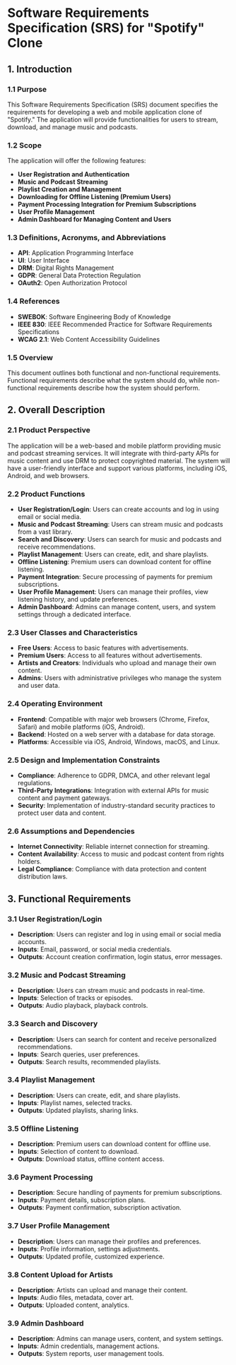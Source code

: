 # Software Requirements Specification (SRS) for "Spotify" Clone

## 1. Introduction

### 1.1 Purpose
This Software Requirements Specification (SRS) document specifies the requirements for developing a web and mobile application clone of "Spotify." The application will provide functionalities for users to stream, download, and manage music and podcasts.

### 1.2 Scope
The application will offer the following features:
- **User Registration and Authentication**
- **Music and Podcast Streaming**
- **Playlist Creation and Management**
- **Downloading for Offline Listening (Premium Users)**
- **Payment Processing Integration for Premium Subscriptions**
- **User Profile Management**
- **Admin Dashboard for Managing Content and Users**

### 1.3 Definitions, Acronyms, and Abbreviations
- **API**: Application Programming Interface
- **UI**: User Interface
- **DRM**: Digital Rights Management
- **GDPR**: General Data Protection Regulation
- **OAuth2**: Open Authorization Protocol

### 1.4 References
- **SWEBOK**: Software Engineering Body of Knowledge
- **IEEE 830**: IEEE Recommended Practice for Software Requirements Specifications
- **WCAG 2.1**: Web Content Accessibility Guidelines

### 1.5 Overview
This document outlines both functional and non-functional requirements. Functional requirements describe what the system should do, while non-functional requirements describe how the system should perform.

## 2. Overall Description

### 2.1 Product Perspective
The application will be a web-based and mobile platform providing music and podcast streaming services. It will integrate with third-party APIs for music content and use DRM to protect copyrighted material. The system will have a user-friendly interface and support various platforms, including iOS, Android, and web browsers.

### 2.2 Product Functions
- **User Registration/Login**: Users can create accounts and log in using email or social media.
- **Music and Podcast Streaming**: Users can stream music and podcasts from a vast library.
- **Search and Discovery**: Users can search for music and podcasts and receive recommendations.
- **Playlist Management**: Users can create, edit, and share playlists.
- **Offline Listening**: Premium users can download content for offline listening.
- **Payment Integration**: Secure processing of payments for premium subscriptions.
- **User Profile Management**: Users can manage their profiles, view listening history, and update preferences.
- **Admin Dashboard**: Admins can manage content, users, and system settings through a dedicated interface.

### 2.3 User Classes and Characteristics
- **Free Users**: Access to basic features with advertisements.
- **Premium Users**: Access to all features without advertisements.
- **Artists and Creators**: Individuals who upload and manage their own content.
- **Admins**: Users with administrative privileges who manage the system and user data.

### 2.4 Operating Environment
- **Frontend**: Compatible with major web browsers (Chrome, Firefox, Safari) and mobile platforms (iOS, Android).
- **Backend**: Hosted on a web server with a database for data storage.
- **Platforms**: Accessible via iOS, Android, Windows, macOS, and Linux.

### 2.5 Design and Implementation Constraints
- **Compliance**: Adherence to GDPR, DMCA, and other relevant legal regulations.
- **Third-Party Integrations**: Integration with external APIs for music content and payment gateways.
- **Security**: Implementation of industry-standard security practices to protect user data and content.

### 2.6 Assumptions and Dependencies
- **Internet Connectivity**: Reliable internet connection for streaming.
- **Content Availability**: Access to music and podcast content from rights holders.
- **Legal Compliance**: Compliance with data protection and content distribution laws.

## 3. Functional Requirements

### 3.1 User Registration/Login
- **Description**: Users can register and log in using email or social media accounts.
- **Inputs**: Email, password, or social media credentials.
- **Outputs**: Account creation confirmation, login status, error messages.

### 3.2 Music and Podcast Streaming
- **Description**: Users can stream music and podcasts in real-time.
- **Inputs**: Selection of tracks or episodes.
- **Outputs**: Audio playback, playback controls.

### 3.3 Search and Discovery
- **Description**: Users can search for content and receive personalized recommendations.
- **Inputs**: Search queries, user preferences.
- **Outputs**: Search results, recommended playlists.

### 3.4 Playlist Management
- **Description**: Users can create, edit, and share playlists.
- **Inputs**: Playlist names, selected tracks.
- **Outputs**: Updated playlists, sharing links.

### 3.5 Offline Listening
- **Description**: Premium users can download content for offline use.
- **Inputs**: Selection of content to download.
- **Outputs**: Download status, offline content access.

### 3.6 Payment Processing
- **Description**: Secure handling of payments for premium subscriptions.
- **Inputs**: Payment details, subscription plans.
- **Outputs**: Payment confirmation, subscription activation.

### 3.7 User Profile Management
- **Description**: Users can manage their profiles and preferences.
- **Inputs**: Profile information, settings adjustments.
- **Outputs**: Updated profile, customized experience.

### 3.8 Content Upload for Artists
- **Description**: Artists can upload and manage their content.
- **Inputs**: Audio files, metadata, cover art.
- **Outputs**: Uploaded content, analytics.

### 3.9 Admin Dashboard
- **Description**: Admins can manage users, content, and system settings.
- **Inputs**: Admin credentials, management actions.
- **Outputs**: System reports, user management tools.
